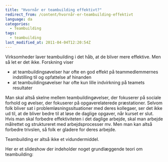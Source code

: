 ```yaml
---
title: "Hvornår er teambuilding effektivt?"
redirect_from: /content/hvornår-er-teambuilding-effektivt
language: da
categories:
  - Teambuilding
tags:
  - teambuilding
last_modified_at: 2011-04-04T12:20:54Z
---
```


Virksomheder laver teambuilding i det håb, at de bliver mere effektive. Men så let er det ikke. Forskning viser

- at teambuildingsøvelser har ofte en god effekt på teammedlemmernes indstilling til og opfattelse af hinanden
- at teambuildingsøvelser har ofte kun lille indvirkning på teamets resultater

Man skal altså skelne mellem teambuildingøvelser, der fokuserer på sociale forhold og øvelser, der fokuserer på opgaverelaterede præstationer. Selvom folk bliver sat i problemløsningssituationer med deres kollegaer, ser det ikke ud til, at de bliver bedre til at løse de daglige opgaver, når kurset er slut. Hvis man skal forbedre effektiviteten i det daglige arbejde, skal man arbejde målrettet og struktureret med arbejdsprocesser mv. Men man kan altså forbedre trivslen, så folk er gladere for deres arbejde.

Teambuilding er altså ikke et vidundermiddel.

Her er et slideshow der indeholder noget grundlæggende teori om teambuilding:
